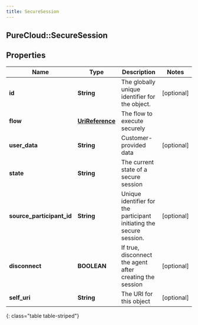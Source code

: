 ```yaml
---
title: SecureSession
---
```

## PureCloud::SecureSession

## Properties

|Name | Type | Description | Notes|
|------------ | ------------- | ------------- | -------------|
| **id** | **String** | The globally unique identifier for the object. | [optional] |
| **flow** | [**UriReference**](UriReference.html) | The flow to execute securely | |
| **user_data** | **String** | Customer-provided data | [optional] |
| **state** | **String** | The current state of a secure session | |
| **source_participant_id** | **String** | Unique identifier for the participant initiating the secure session. | [optional] |
| **disconnect** | **BOOLEAN** | If true, disconnect the agent after creating the session | [optional] |
| **self_uri** | **String** | The URI for this object | [optional] |
{: class="table table-striped"}



